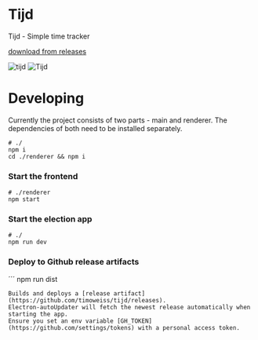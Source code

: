 # Tijd

Tijd - Simple time tracker

[download from releases](https://github.com/timoweiss/tijd/releases)

![tijd](https://user-images.githubusercontent.com/5221667/30666790-c2904058-9e55-11e7-862b-0639446770f5.gif)
![Tijd](https://user-images.githubusercontent.com/5221667/29753618-7252bca8-8b75-11e7-8256-a3a24b0190b9.png)

# Developing

Currently the project consists of two parts - main and renderer. The dependencies of both need to be installed separately.


```
# ./
npm i
cd ./renderer && npm i
```
### Start the frontend
```
# ./renderer
npm start
```
### Start the election app
```
# ./
npm run dev
```

### Deploy to Github release artifacts
´´´
npm run dist
```
Builds and deploys a [release artifact](https://github.com/timoweiss/tijd/releases).
Electron-autoUpdater will fetch the newest release automatically when starting the app. 
Ensure you set an env variable [GH_TOKEN](https://github.com/settings/tokens) with a personal access token.